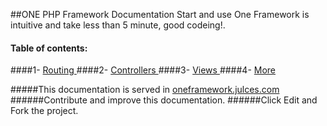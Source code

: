 ##ONE PHP Framework Documentation
Start and use One Framework is intuitive and take less than 5 minute, good codeing!.           

#### Table of contents:
####1- [Routing ](https://github.com/juliomatcom/one-file-php-framework/blob/master/docs/routing.md "Start with routings")
####2- [Controllers ](https://github.com/juliomatcom/one-file-php-framework/blob/master/docs/controllers.md "Using your controllers with One Framework")
####3- [Views ](https://github.com/juliomatcom/one-file-php-framework/blob/master/docs/views.md "Render views from controllers with One Framework")
####4- [More](https://github.com/juliomatcom/one-file-php-framework/blob/master/docs/more.md "More documentation of the One Framework")
    
#####This documentation is served in [oneframework.julces.com ](http://oneframework.julces.com "More documentation of the One Framework")
######Contribute and improve this documentation.
######Click Edit and Fork the project.